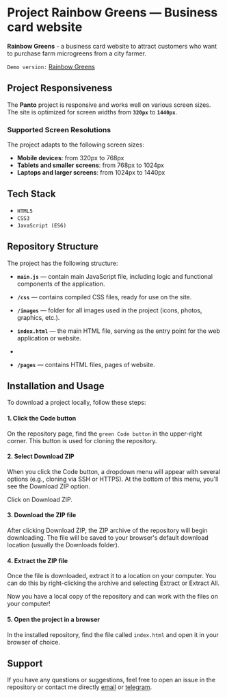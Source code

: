 # Project **Rainbow Greens** — Business card website

**Rainbow Greens** - a business card website to attract customers who want to purchase farm microgreens from a city farmer.

`Demo version:` [Rainbow Greens](https://mofeey.github.io/Rainbow-Greens/)

## Project Responsiveness

The **Panto** project is responsive and works well on various screen sizes. The site is optimized for screen widths from **`320px`** to **`1440px`**.

### Supported Screen Resolutions

The project adapts to the following screen sizes:

- **Mobile devices**: from 320px to 768px
- **Tablets and smaller screens**: from 768px to 1024px
- **Laptops and larger screens**: from 1024px to 1440px

## Tech Stack

- `HTML5`
- `CSS3`
- `JavaScript (ES6)`

## Repository Structure

The project has the following structure:

- **`main.js`** — contain main JavaScript file, including logic and functional components of the application.

- **`/css`** — contains compiled CSS files, ready for use on the site.

- **`/images`** — folder for all images used in the project (icons, photos, graphics, etc.).

- **`index.html`** — the main HTML file, serving as the entry point for the web application or website.
- 
- **`/pages`** — contains HTML files, pages of website.
  

## Installation and Usage

To download a project locally, follow these steps:

#### 1. Click the Code button

On the repository page, find the `green Code button` in the upper-right corner. This button is used for cloning the repository.

#### 2. Select Download ZIP

When you click the Code button, a dropdown menu will appear with several options (e.g., cloning via SSH or HTTPS). At the bottom of this menu, you'll see the Download ZIP option.

Click on Download ZIP.

#### 3. Download the ZIP file

After clicking Download ZIP, the ZIP archive of the repository will begin downloading. The file will be saved to your browser's default download location (usually the Downloads folder).

#### 4. Extract the ZIP file

Once the file is downloaded, extract it to a location on your computer. You can do this by right-clicking the archive and selecting Extract or Extract All.

Now you have a local copy of the repository and can work with the files on your computer!

#### 5. Open the project in a browser

In the installed repository, find the file called `index.html` and open it in your browser of choice.


## Support

If you have any questions or suggestions, feel free to open an issue in the repository or contact me directly [email](mailto:kesya123321@gmail.com) or [telegram](https://t.me/Mofeey).
